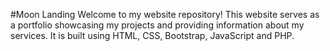 #Moon Landing
Welcome to my website repository! This website serves as a portfolio showcasing my projects and providing information about my services. It is built using HTML, CSS, Bootstrap, JavaScript and PHP.

